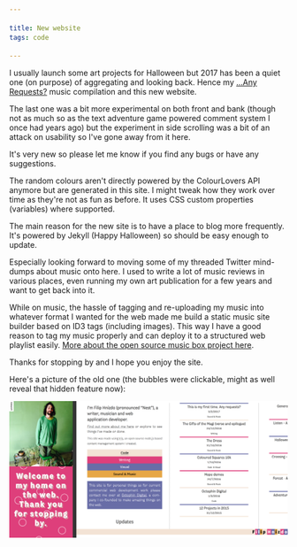 ```yaml
---

title: New website
tags: code

---
```


I usually launch some art projects for Halloween but 2017 has been a quiet one (on purpose) of aggregating and looking back. Hence my [...Any Requests?](this-is-my-first-time-any-requests) music compilation and this new website.

The last one was a bit more experimental on both front and bank (though not as much so as the text adventure game powered comment system I once had years ago) but the experiment in side scrolling was a bit of an attack on usability so I've gone away from it here.

It's very new so please let me know if you find any bugs or have any suggestions.

The random colours aren't directly powered by the ColourLovers API anymore but are generated in this site. I might tweak how they work over time as they're not as fun as before. It uses CSS custom properties (variables) where supported.

The main reason for the new site is to have a place to blog more frequently. It's powered by Jekyll (Happy Halloween) so should be easy enough to update.

Especially looking forward to moving some of my threaded Twitter mind-dumps about music onto here. I used to write a lot of music reviews in various places, even running my own art publication for a few years and want to get back into it.

While on music, the hassle of tagging and re-uploading my music into whatever format I wanted for the web made me build a static music site builder based on ID3 tags (including images). This way I have a good reason to tag my music properly and can deploy it to a structured web playlist easily. [More about the open source music box project here](https://github.com/FilipNest/musicbox).

Thanks for stopping by and I hope you enjoy the site.

Here's a picture of the old one (the bubbles were clickable, might as well reveal that hidden feature now):

<img src="/images/oldsite.png"/>
